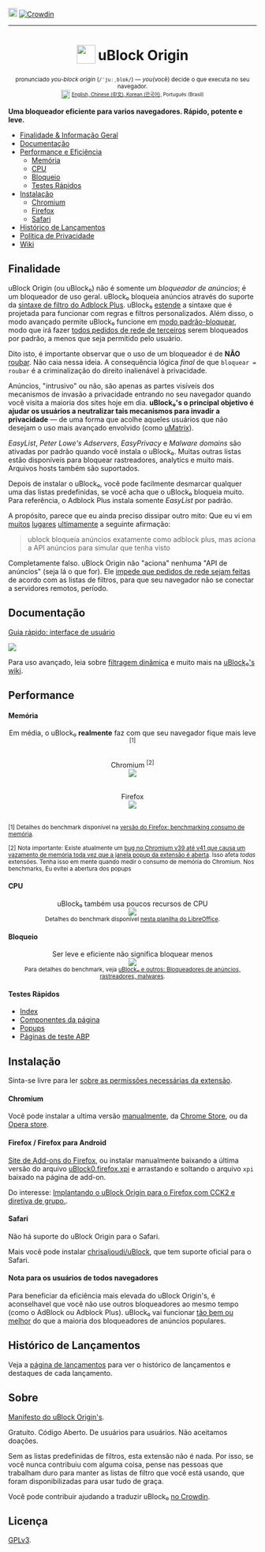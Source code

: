 [<img src="https://travis-ci.org/gorhill/uBlock.svg?branch=master" height="18">](https://travis-ci.org/gorhill/uBlock)
[![Crowdin](https://d322cqt584bo4o.cloudfront.net/ublock/localized.png)](https://crowdin.com/project/ublock)

***
<h1 align="center">
<sub>
<img  src="https://raw.githubusercontent.com/gorhill/uBlock/master/doc/img/icon38@2x.png"
      height="38"
      width="38">
</sub>
uBlock Origin
</h1>
<p align="center">
<sup> <!-- Pronounciation -->
      pronunciado <i>you-block origin</i> (<code>/ˈjuːˌblɒk/</code>) — <i>you</i>(você) decide o que executa no seu navegador.
</sup>
<br>
<sup> <!-- Languages -->
      <img src="https://raw.githubusercontent.com/gorhill/uBlock/master/doc/img/languageicon-36.png" width="18" height="18">
      <sup>
            <a href="https://github.com/gorhill/uBlock/blob/master/README.md#-µblock">
            English,          <a href="https://github.com/fang5566/uBlock/blob/master/README.md#-µblock">
            Chinese (中文),   </a><a href="https://github.com/delightbot/uBlock/blob/master/README.md#ublock">
            Korean (한국어),<a/>
            Português (Brasil)
      </sup>
</sup>
</p>


**Uma bloqueador eficiente para varios navegadores. Rápido, potente e leve.**

* [Finalidade & Informação Geral](#philosophy)
* [Documentação](#documentation)
* [Performance e Eficiência](#performance)
  * [Memória](#memory)
  * [CPU](#cpu)
  * [Bloqueio](#blocking)
  * [Testes Rápidos](#quick-tests)
* [Instalação](#installation)
  * [Chromium](#chromium)
  * [Firefox](#firefox--firefox-for-android)
  * [Safari](#safari)
* [Histórico de Lançamentos](#release-history)
* [Política de Privacidade](https://github.com/gorhill/uBlock/wiki/Privacy-policy)
* [Wiki](https://github.com/gorhill/uBlock/wiki)

## Finalidade

uBlock Origin (ou uBlock₀) não é somente um *bloqueador de anúncios*; é um bloqueador de uso geral. uBlock₀ bloqueia anúncios através do suporte da [sintaxe de filtro do Adblock Plus](https://adblockplus.org/en/filters). uBlock₀ [estende](https://github.com/gorhill/uBlock/wiki/Filter-syntax-extensions) a sintaxe que é projetada para funcionar com regras e filtros personalizados. Além disso, o modo avançado permite uBlock₀ funcione em [modo padrão-bloquear](https://github.com/gorhill/uBlock/wiki/Dynamic-filtering:-default-deny), modo que irá fazer [todos pedidos de rede de terceiros](https://requestpolicycontinued.github.io/#what-are-cross-site-requests) serem bloqueados por padrão, a menos que seja permitido pelo usuário.

Dito isto, é importante observar que o uso de um bloqueador é de **NÃO** [roubar](https://twitter.com/LeaVerou/status/518154828166725632). Não caia nessa ideia. A consequência lógica _final_ de que `bloquear = roubar` é a criminalização do direito inalienável à privacidade.

Anúncios, "intrusivo" ou não, são apenas as partes visíveis dos mecanismos de invasão a privacidade entrando no seu navegador quando você visita a maioria dos sites hoje em dia. **uBlock₀'s o principal objetivo é ajudar os usuários a neutralizar tais mecanismos para invadir a privacidade** — de uma forma que acolhe aqueles usuários que não desejam o uso mais avançado envolvido (como [µMatrix](https://github.com/gorhill/uMatrix)).

_EasyList_, _Peter Lowe's Adservers_, _EasyPrivacy_ e _Malware domains_ são ativadas por padrão quando você instala o uBlock₀. Muitas outras listas estão disponíveis para bloquear rastreadores, analytics e muito mais. Arquivos hosts também são suportados.

Depois de instalar o uBlock₀, você pode facilmente desmarcar qualquer uma das listas predefinidas, se você acha que o uBlock₀ bloqueia muito. Para referência, o Adblock Plus instala somente _EasyList_ por padrão.

A propósito, parece que eu ainda preciso dissipar outro mito: Que eu vi em [muitos](https://np.reddit.com/r/AskReddit/comments/35s2je/whats_a_product_that_everybody_uses_but_nobody/cr7h8l6) [lugares](https://twitter.com/1v1MeInBed/status/611658444244951040) [ultimamente](https://np.reddit.com/r/explainlikeimfive/comments/363569/eli5_how_come_adblockublock_doesnt_let_the_ad/crafo5p?context=3) a seguinte afirmação:

> ublock bloqueia anúncios exatamente como adblock plus, mas aciona a API anúncios para simular que tenha visto

Completamente falso. uBlock Origin não "aciona" nenhuma "API de anúncios" (seja lá o que for). Ele [impede que pedidos de rede sejam feitas](https://github.com/gorhill/uBlock/wiki/Does-uBlock-block-ads-or-just-hide-them%3F) de acordo com as listas de filtros, para que seu navegador não se conectar a servidores remotos, período.

## Documentação

[Guia rápido: interface de usuário](https://github.com/gorhill/uBlock/wiki/Quick-guide:-popup-user-interface)

<a href="https://github.com/gorhill/uBlock/wiki/Quick-guide:-popup-user-interface"><img src="https://raw.githubusercontent.com/gorhill/uBlock/master/doc/img/popup-1.png"/></a>

Para uso avançado, leia sobre [filtragem dinâmica](https://github.com/gorhill/uBlock/wiki/Dynamic-filtering:-quick-guide) e muito mais na [uBlock₀'s wiki](https://github.com/gorhill/uBlock/wiki).

## Performance

#### Memória

<div align="center">
Em média, o uBlock₀ <b>realmente</b> faz com que seu navegador fique mais leve <sup>[1]</sup><br><br>

Chromium <sup>[2]</sup><br>
<img src="https://raw.githubusercontent.com/gorhill/uBlock/master/doc/benchmarks/mem-usage-overall-chart-20141224.png" /><br><br>

Firefox<br>
<img src="https://raw.githubusercontent.com/gorhill/uBlock/master/doc/benchmarks/mem-usage-overall-chart-20150205.png" /><br><br>

</div>

<sup>[1] Detalhes do benchmark disponível na <a href="https://github.com/gorhill/uBlock/wiki/Firefox-version:-benchmarking-memory-footprint">versão do Firefox: benchmarking consumo de memória</a>.</sup><br>

<sup>[2] Nota importante: Existe atualmente um [bug no Chromium v39 até v41 que causa um vazamento de memória toda vez que a janela popup da extensão é aberta](https://code.google.com/p/chromium/issues/detail?id=441500). Isso afeta <i>todas</i> extensões. Tenha isso em mente quando medir o consumo de memória do Chromium. Nos benchmarks, Eu evitei a abertura dos popups</sup><br>

#### CPU

<p align="center">
uBlock₀ também usa poucos recursos de CPU<br>
<img src="https://raw.githubusercontent.com/gorhill/uBlock/master/doc/benchmarks/cpu-usage-overall-chart-20141226.png" /><br>
<sup>Detalhes do benchmark disponível <a href="https://github.com/gorhill/uBlock/blob/master/doc/benchmarks/cpu-usage-overall-20141226.ods">nesta planilha do LibreOffice</a>.</sup>
</p>

#### Bloqueio

<p align="center">
Ser leve e eficiente não significa bloquear menos<br>
<img src="https://raw.githubusercontent.com/gorhill/uBlock/master/doc/benchmarks/privex-201502-16.png" /><br>
<sup>Para detalhes do benchmark, veja 
<a href="https://github.com/gorhill/uBlock/wiki/uBlock-and-others%3A-Blocking-ads%2C-trackers%2C-malwares">uBlock₀ e outros: Bloqueadores de anúncios, rastreadores, malwares</a>.
</p>

#### Testes Rápidos

- [Index](http://raymondhill.net/ublock/tests.html)
- [Componentes da página](http://raymondhill.net/ublock/tiles1.html)
- [Popups](http://raymondhill.net/ublock/popup.html)
- [Páginas de teste ABP](https://testpages.adblockplus.org/)

## Instalação

Sinta-se livre para ler [sobre as permissões necessárias da extensão](https://github.com/gorhill/uBlock/wiki/About-the-required-permissions).

#### Chromium

Você pode instalar a ultima versão [manualmente](https://github.com/gorhill/uBlock/tree/master/dist#install), da [Chrome Store](https://chrome.google.com/webstore/detail/ublock-origin/cjpalhdlnbpafiamejdnhcphjbkeiagm), ou da [Opera store](https://addons.opera.com/en-gb/extensions/details/ublock/).

#### Firefox / Firefox para Android

[Site de Add-ons do Firefox](https://addons.mozilla.org/firefox/addon/ublock-origin/), ou instalar manualmente baixando a última versão do arquivo [uBlock0.firefox.xpi](https://github.com/gorhill/uBlock/releases) e arrastando e soltando o arquivo `xpi` baixado na página de add-on.

Do interesse: [Implantando o uBlock Origin para o Firefox com CCK2 e diretiva de grupo.](http://decentsecurity.com/ublock-for-firefox-deployment/).

#### Safari

Não há suporte do uBlock Origin para o Safari.

Mais você pode instalar [chrisaljoudi/uBlock](https://github.com/chrisaljoudi/uBlock), que tem suporte oficial para o Safari.

#### Nota para os usuários de todos navegadores

Para beneficiar da eficiência mais elevada do uBlock Origin's, é aconselhavel que você não use outros bloqueadores ao mesmo tempo (como o AdBlock ou Adblock Plus). uBlock₀ vai funcionar [tão bem ou melhor](#blocking) do que a maioria dos bloqueadores de anúncios populares.

## Histórico de Lançamentos

Veja a [página de lançamentos](https://github.com/gorhill/uBlock/releases) para ver o histórico de lançamentos e destaques de cada lançamento.

## Sobre

[Manifesto do uBlock Origin's](MANIFESTO.md).

Gratuito. Código Aberto. De usuários para usuários. Não aceitamos doações.

Sem as listas predefinidas de filtros, esta extensão não é nada. 
Por isso, se você nunca contribuiu com alguma coisa, pense nas pessoas que trabalham duro
para manter as listas de filtro que você está usando, que foram disponibilizadas para usar
tudo de graça.

Você pode contribuir ajudando a traduzir uBlock₀ [no Crowdin](https://crowdin.net/project/ublock).

## Licença

[GPLv3](https://github.com/gorhill/uBlock/blob/master/LICENSE.txt).
